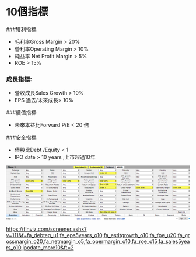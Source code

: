 # 10個指標


###獲利指標: 
- 毛利率Gross Margin > 20% 
- 營利率Operating Margin > 10% 
- 純益率 Net Profit Margin > 5% 
- ROE > 15%

### 成長指標: 
- 營收成長Sales Growth > 10%
- EPS 過去/未來成長> 10%

###價值指標: 
- 未來本益比Forward P/E < 20 倍

###安全指標: 
- 債股比Debt /Equity < 1  
- IPO date > 10 years  ;上市超過10年

![](images/1510452404-2552649047_l.png)


https://finviz.com/screener.ashx?v=111&f=fa_debteq_u1,fa_eps5years_o10,fa_estltgrowth_o10,fa_fpe_u20,fa_grossmargin_o20,fa_netmargin_o5,fa_opermargin_o10,fa_roe_o15,fa_sales5years_o10,ipodate_more10&ft=2